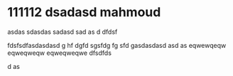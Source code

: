 # 111112 dsadasd mahmoud
asdas
sdasdas
sadasd
sad
as
d
dfdsf

fdsfsdfasdasdasd
g
hf
dgfd
sgsfdg
fg
sfd
gasdasdasd
asd
as
eqwewqeqw
eqweqweqw
eqweqweqwe
dfsdfds

d
as
